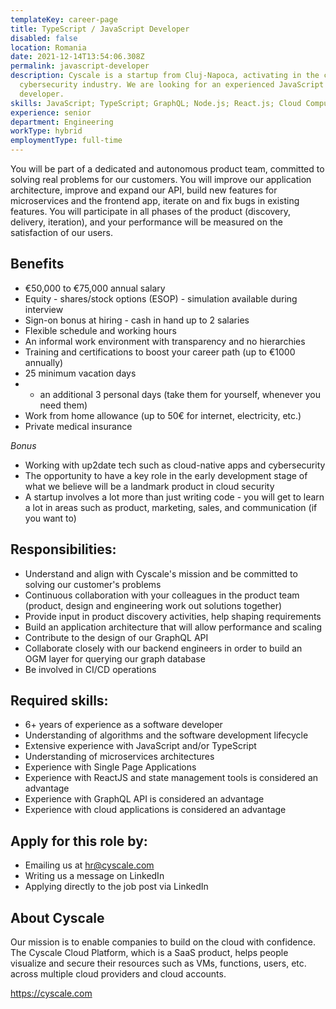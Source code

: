 ```yaml
---
templateKey: career-page
title: TypeScript / JavaScript Developer
disabled: false
location: Romania
date: 2021-12-14T13:54:06.308Z
permalink: javascript-developer
description: Cyscale is a startup from Cluj-Napoca, activating in the cloud
  cybersecurity industry. We are looking for an experienced JavaScript
  developer.
skills: JavaScript; TypeScript; GraphQL; Node.js; React.js; Cloud Computing.
experience: senior
department: Engineering
workType: hybrid
employmentType: full-time
---
```

You will be part of a dedicated and autonomous product team, committed to solving real problems for our customers. You will improve our application architecture, improve and expand our API, build new features for microservices and the frontend app, iterate on and fix bugs in existing features. You will participate in all phases of the product (discovery, delivery, iteration), and your performance will be measured on the satisfaction of our users.

## **Benefits**

* €50,000 to €75,000 annual salary
* Equity - shares/stock options (ESOP) - simulation available during interview
* Sign-on bonus at hiring - cash in hand up to 2 salaries
* Flexible schedule and working hours
* An informal work environment with transparency and no hierarchies
* Training and certifications to boost your career path (up to €1000 annually)
* 25 minimum vacation days
* * an additional 3 personal days (take them for yourself, whenever you need them)
* Work from home allowance (up to 50€ for internet, electricity, etc.)
* Private medical insurance

_Bonus_

* Working with up2date tech such as cloud-native apps and cybersecurity
* The opportunity to have a key role in the early development stage of what we believe will be a landmark product in cloud security
* A startup involves a lot more than just writing code - you will get to learn a lot in areas such as product, marketing, sales, and communication (if you want to)

## **Responsibilities:** 

* Understand and align with Cyscale's mission and be committed to solving our customer's problems
* Continuous collaboration with your colleagues in the product team (product, design and engineering work out solutions together)
* Provide input in product discovery activities, help shaping requirements
* Build an application architecture that will allow performance and scaling
* Contribute to the design of our GraphQL API
* Collaborate closely with our backend engineers in order to build an OGM layer for querying our graph database
* Be involved in CI/CD operations

## **Required skills:** 

* 6+ years of experience as a software developer
* Understanding of algorithms and the software development lifecycle
* Extensive experience with JavaScript and/or TypeScript
* Understanding of microservices architectures
* Experience with Single Page Applications
* Experience with ReactJS and state management tools is considered an advantage
* Experience with  GraphQL API is considered an advantage
* Experience with cloud applications is considered an advantage

## Apply for this role by:

* Emailing us at [hr@cyscale.com](mailto:hr@cyscale.com)
* Writing us a message on LinkedIn
* Applying directly to the job post via LinkedIn

## About Cyscale

Our mission is to enable companies to build on the cloud with confidence. The Cyscale Cloud Platform, which is a SaaS product, helps people visualize and secure their resources such as VMs, functions, users, etc. across multiple cloud providers and cloud accounts.

https://cyscale.com